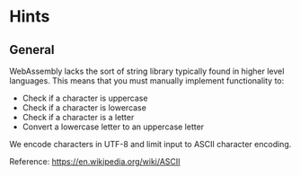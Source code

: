 # Hints

## General

WebAssembly lacks the sort of string library typically found in higher level languages. This means that you must manually implement functionality to:

- Check if a character is uppercase
- Check if a character is lowercase
- Check if a character is a letter
- Convert a lowercase letter to an uppercase letter

We encode characters in UTF-8 and limit input to ASCII character encoding.

Reference: https://en.wikipedia.org/wiki/ASCII
